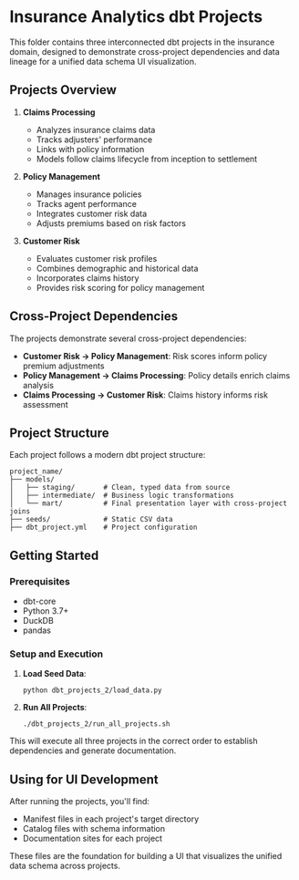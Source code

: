 # Insurance Analytics dbt Projects

This folder contains three interconnected dbt projects in the insurance domain, designed to demonstrate cross-project dependencies and data lineage for a unified data schema UI visualization.

## Projects Overview

1. **Claims Processing**
   - Analyzes insurance claims data
   - Tracks adjusters' performance
   - Links with policy information
   - Models follow claims lifecycle from inception to settlement

2. **Policy Management**
   - Manages insurance policies
   - Tracks agent performance
   - Integrates customer risk data
   - Adjusts premiums based on risk factors

3. **Customer Risk**
   - Evaluates customer risk profiles
   - Combines demographic and historical data
   - Incorporates claims history
   - Provides risk scoring for policy management

## Cross-Project Dependencies

The projects demonstrate several cross-project dependencies:

- **Customer Risk → Policy Management**: Risk scores inform policy premium adjustments
- **Policy Management → Claims Processing**: Policy details enrich claims analysis
- **Claims Processing → Customer Risk**: Claims history informs risk assessment

## Project Structure

Each project follows a modern dbt project structure:

```
project_name/
├── models/
│   ├── staging/       # Clean, typed data from source
│   ├── intermediate/  # Business logic transformations
│   └── mart/          # Final presentation layer with cross-project joins
├── seeds/             # Static CSV data
├── dbt_project.yml    # Project configuration
```

## Getting Started

### Prerequisites

- dbt-core
- Python 3.7+
- DuckDB
- pandas

### Setup and Execution

1. **Load Seed Data**:
   ```
   python dbt_projects_2/load_data.py
   ```

2. **Run All Projects**:
   ```
   ./dbt_projects_2/run_all_projects.sh
   ```

This will execute all three projects in the correct order to establish dependencies and generate documentation.

## Using for UI Development

After running the projects, you'll find:
- Manifest files in each project's target directory
- Catalog files with schema information
- Documentation sites for each project

These files are the foundation for building a UI that visualizes the unified data schema across projects.